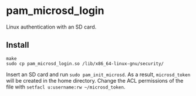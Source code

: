 # pam_microsd_login

Linux authentication with an SD card.

## Install

```
make
sudo cp pam_microsd_login.so /lib/x86_64-linux-gnu/security/
```

Insert an SD card and run `sudo pam_init_microsd`. As a result, `microsd_token` will be created in the home directory. Change the ACL permissions of the file with `setfacl u:username:rw ~/microsd_token`.
